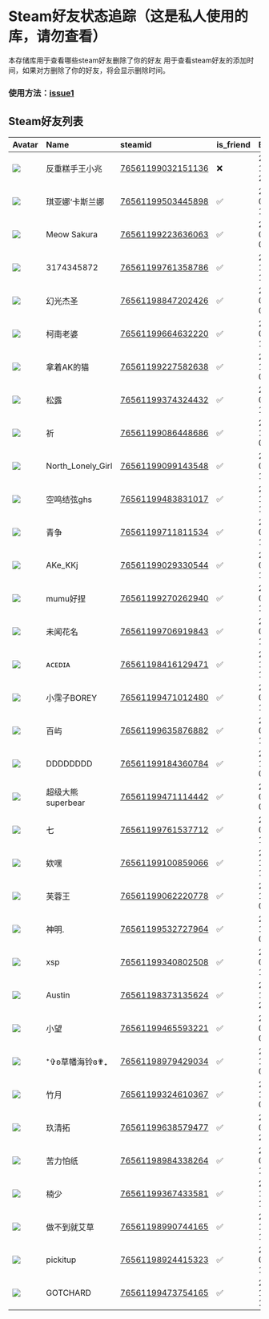 # Steam好友状态追踪（这是私人使用的库，请勿查看）
本存储库用于查看哪些steam好友删除了你的好友
用于查看steam好友的添加时间，如果对方删除了你的好友，将会显示删除时间。
### 使用方法：[issue1](https://github.com/systemannounce/SteamFriends/issues/1)

## Steam好友列表
| Avatar                                                                            | Name              | steamid                                                                     | is_friend   | BFD                 | removed_time        | Remark   |
|:----------------------------------------------------------------------------------|:------------------|:----------------------------------------------------------------------------|:------------|:--------------------|:--------------------|:---------|
| ![](https://avatars.steamstatic.com/ff2c8c92a598980613a311aca94ba75f1ceba593.jpg) | 反重糕手王小兆           | [76561199032151136](https://steamcommunity.com/profiles/76561199032151136/) | ❌           | 2024-11-18 22:57:53 | 2025-01-27 08:52:46 |          |
| ![](https://avatars.steamstatic.com/bfec4675eb2a98886a0deb05efb0ad0ced4421dd.jpg) | 琪亚娜‘卡斯兰娜          | [76561199503445898](https://steamcommunity.com/profiles/76561199503445898/) | ✅           | 2024-08-19 14:06:43 |                     |          |
| ![](https://avatars.steamstatic.com/f2eca8d585fdc2d0d5e7abd8c22437506a89642c.jpg) | Meow Sakura       | [76561199223636063](https://steamcommunity.com/profiles/76561199223636063/) | ✅           | 2024-02-24 09:09:20 |                     |          |
| ![](https://avatars.steamstatic.com/b2ab0e1a80b2ea2328cbf39052b3f86a07d74fbf.jpg) | 3174345872        | [76561199761358786](https://steamcommunity.com/profiles/76561199761358786/) | ✅           | 2024-12-24 13:59:31 |                     |          |
| ![](https://avatars.steamstatic.com/7c6f8ccbaeac8bf07e9c382503b5ee50b6b23ea1.jpg) | 幻光杰圣              | [76561198847202426](https://steamcommunity.com/profiles/76561198847202426/) | ✅           | 2023-09-16 04:53:27 |                     |          |
| ![](https://avatars.steamstatic.com/fde2cbb4d3679cde4cb5d6038230d5d664a63c1f.jpg) | 柯南老婆              | [76561199664632220](https://steamcommunity.com/profiles/76561199664632220/) | ✅           | 2024-04-04 10:44:52 |                     |          |
| ![](https://avatars.steamstatic.com/c87178b8ca90b341108559ef2cc1416cb112f32c.jpg) | 拿着AK的猫            | [76561199227582638](https://steamcommunity.com/profiles/76561199227582638/) | ✅           | 2024-11-20 04:09:42 |                     |          |
| ![](https://avatars.steamstatic.com/95c65410f7ae5c60b3a0e5797f38d1d7f77f03c3.jpg) | 松露                | [76561199374324432](https://steamcommunity.com/profiles/76561199374324432/) | ✅           | 2023-07-03 11:53:34 |                     |          |
| ![](https://avatars.steamstatic.com/df893442fb5d95f77db82b20e30dc28778e6c440.jpg) | 祈                 | [76561199086448686](https://steamcommunity.com/profiles/76561199086448686/) | ✅           | 2024-11-21 00:29:34 |                     |          |
| ![](https://avatars.steamstatic.com/97e9d7ecfabeffbb7ec429515f6baa27acff6012.jpg) | North_Lonely_Girl | [76561199099143548](https://steamcommunity.com/profiles/76561199099143548/) | ✅           | 2024-09-05 15:17:43 |                     |          |
| ![](https://avatars.steamstatic.com/05c9d811c75729caea21e24feb829e1f3f229b17.jpg) | 空鸣结弦ghs           | [76561199483831017](https://steamcommunity.com/profiles/76561199483831017/) | ✅           | 2024-12-25 11:00:07 |                     |          |
| ![](https://avatars.steamstatic.com/e1645e84f31edefd232e7f5be6a877a5673674ab.jpg) | 青争                | [76561199711811534](https://steamcommunity.com/profiles/76561199711811534/) | ✅           | 2024-06-21 10:43:00 |                     |          |
| ![](https://avatars.steamstatic.com/14fa45d90d1774068441651602af9b2de61890b4.jpg) | AKe_KKj           | [76561199029330544](https://steamcommunity.com/profiles/76561199029330544/) | ✅           | 2024-09-16 14:16:37 |                     |          |
| ![](https://avatars.steamstatic.com/b9ad9ab5b357b3b6da480d687df14a4c2014b602.jpg) | mumu好捏            | [76561199270262940](https://steamcommunity.com/profiles/76561199270262940/) | ✅           | 2024-05-18 19:05:45 |                     |          |
| ![](https://avatars.steamstatic.com/ee5cc428258a2f7f5775ae66f8bbcde744738e44.jpg) | 未闻花名              | [76561199706919843](https://steamcommunity.com/profiles/76561199706919843/) | ✅           | 2024-09-02 11:48:09 |                     |          |
| ![](https://avatars.steamstatic.com/be8f05d5564cc4636aefb8556e3cda7b82501958.jpg) | ᴀᴄᴇᴅɪᴀ            | [76561198416129471](https://steamcommunity.com/profiles/76561198416129471/) | ✅           | 2024-12-25 13:35:40 |                     |          |
| ![](https://avatars.steamstatic.com/14fa45d90d1774068441651602af9b2de61890b4.jpg) | 小霈子BOREY          | [76561199471012480](https://steamcommunity.com/profiles/76561199471012480/) | ✅           | 2024-08-17 17:27:17 |                     |          |
| ![](https://avatars.steamstatic.com/639bcefd45fc9a7b639a28b542437c839c9e6798.jpg) | 百屿                | [76561199635876882](https://steamcommunity.com/profiles/76561199635876882/) | ✅           | 2024-09-21 15:32:43 |                     |          |
| ![](https://avatars.steamstatic.com/8f6916be3dcc60a0c3e9391276bce389a138b83a.jpg) | DDDDDDDD          | [76561199184360784](https://steamcommunity.com/profiles/76561199184360784/) | ✅           | 2024-11-22 07:49:09 |                     |          |
| ![](https://avatars.steamstatic.com/5224743a782329986bc982b796ba2380312bfdfb.jpg) | 超级大熊superbear     | [76561199471114442](https://steamcommunity.com/profiles/76561199471114442/) | ✅           | 2023-01-19 05:25:04 |                     |          |
| ![](https://avatars.steamstatic.com/0b179b04910094f9a67a31b1e0e65c962cc8afa3.jpg) | 七                 | [76561199761537712](https://steamcommunity.com/profiles/76561199761537712/) | ✅           | 2024-08-21 12:14:16 |                     |          |
| ![](https://avatars.steamstatic.com/727409a34e635dfc88b66da362bd02cb0a1ea2c2.jpg) | 欸嘿                | [76561199100859066](https://steamcommunity.com/profiles/76561199100859066/) | ✅           | 2024-11-12 11:52:02 |                     |          |
| ![](https://avatars.steamstatic.com/f097e084eb25152d2fa0b593c9dca9bd060d125f.jpg) | 芙蓉王               | [76561199062220778](https://steamcommunity.com/profiles/76561199062220778/) | ✅           | 2024-10-18 05:21:01 |                     |          |
| ![](https://avatars.steamstatic.com/fef49e7fa7e1997310d705b2a6158ff8dc1cdfeb.jpg) | 神明.               | [76561199532727964](https://steamcommunity.com/profiles/76561199532727964/) | ✅           | 2023-11-25 01:22:49 |                     |          |
| ![](https://avatars.steamstatic.com/86c5dcaee4c05094d73371cb419aa184b913aa3b.jpg) | xsp               | [76561199340802508](https://steamcommunity.com/profiles/76561199340802508/) | ✅           | 2023-05-13 16:19:37 |                     |          |
| ![](https://avatars.steamstatic.com/40bf29a0a7d3e4a36e64456677985317e46ff3de.jpg) | Austin            | [76561198373135624](https://steamcommunity.com/profiles/76561198373135624/) | ✅           | 2024-10-16 22:42:20 |                     |          |
| ![](https://avatars.steamstatic.com/d25540da00686fde8e1062682ebeeb8e0a3f5bc3.jpg) | 小望                | [76561199465593221](https://steamcommunity.com/profiles/76561199465593221/) | ✅           | 2024-07-01 09:56:26 |                     |          |
| ![](https://avatars.steamstatic.com/bbb91ceebe0d4ed294baa6a159e6f1e7c8e30545.jpg) | ⁺✞ʚ草幡海铃ɞ✟₊        | [76561198979429034](https://steamcommunity.com/profiles/76561198979429034/) | ✅           | 2024-10-16 04:45:58 |                     |          |
| ![](https://avatars.steamstatic.com/3e7fa82d331c950cc2dffca68c4e0f723849cff0.jpg) | 竹月                | [76561199324610367](https://steamcommunity.com/profiles/76561199324610367/) | ✅           | 2024-11-22 08:20:06 |                     |          |
| ![](https://avatars.steamstatic.com/8e6a100a36c18b83ef079ebe080cffe6cac4222c.jpg) | 玖清拓               | [76561199638579477](https://steamcommunity.com/profiles/76561199638579477/) | ✅           | 2024-05-07 23:32:19 |                     |          |
| ![](https://avatars.steamstatic.com/031eff84c277023ef9193370397f98ca20aae6c9.jpg) | 苦力怕纸              | [76561198984338264](https://steamcommunity.com/profiles/76561198984338264/) | ✅           | 2024-07-04 12:41:23 |                     |          |
| ![](https://avatars.steamstatic.com/0b5f7870eabe26e53b158a507b717548fb0e8993.jpg) | 楠少                | [76561199367433581](https://steamcommunity.com/profiles/76561199367433581/) | ✅           | 2024-11-01 11:00:11 |                     |          |
| ![](https://avatars.steamstatic.com/b01e4e0a69a22ec67970268ec16023dde5f12e44.jpg) | 做不到就艾草            | [76561198990744165](https://steamcommunity.com/profiles/76561198990744165/) | ✅           | 2024-12-25 11:00:11 |                     |          |
| ![](https://avatars.steamstatic.com/148ff422f2245ab66abfeabf3f7506861d6b703b.jpg) | pickitup          | [76561198924415323](https://steamcommunity.com/profiles/76561198924415323/) | ✅           | 2025-01-16 13:52:07 |                     |          |
| ![](https://avatars.steamstatic.com/58c8fb44af9ac89ce2e430c6dcf4100fcecb23a4.jpg) | GOTCHARD          | [76561199473754165](https://steamcommunity.com/profiles/76561199473754165/) | ✅           | 2024-12-26 11:27:19 |                     |          |
